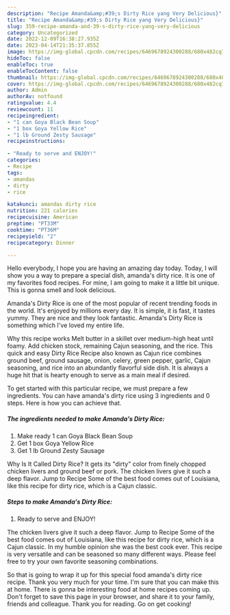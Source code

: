 ```yaml
---
description: "Recipe Amanda&amp;#39;s Dirty Rice yang Very Delicious}"
title: "Recipe Amanda&amp;#39;s Dirty Rice yang Very Delicious}"
slug: 359-recipe-amanda-and-39-s-dirty-rice-yang-very-delicious
category: Uncategorized
date: 2022-12-09T16:38:27.935Z
date: 2023-04-14T21:35:37.855Z
image: https://img-global.cpcdn.com/recipes/6469678924300288/680x482cq70/amandas-dirty-rice-recipe-main-photo.jpg
hideToc: false
enableToc: true
enableTocContent: false
thumbnail: https://img-global.cpcdn.com/recipes/6469678924300288/680x482cq70/amandas-dirty-rice-recipe-main-photo.jpg
cover: https://img-global.cpcdn.com/recipes/6469678924300288/680x482cq70/amandas-dirty-rice-recipe-main-photo.jpg
author: Admin
authorAv: notfound
ratingvalue: 4.4
reviewcount: 11
recipeingredient:
- "1 can Goya Black Bean Soup"
- "1 box Goya Yellow Rice"
- "1 lb Ground Zesty Sausage"
recipeinstructions:

- "Ready to serve and ENJOY!"
categories:
- Recipe
tags:
- amandas
- dirty
- rice

katakunci: amandas dirty rice 
nutrition: 221 calories
recipecuisine: American
preptime: "PT33M"
cooktime: "PT36M"
recipeyield: "2"
recipecategory: Dinner

---
```



Hello everybody, I hope you are having an amazing day today. Today, I will show you a way to prepare a special dish, amanda&#39;s dirty rice. It is one of my favorites food recipes. For mine, I am going to make it a little bit unique. This is gonna smell and look delicious.

Amanda&#39;s Dirty Rice is one of the most popular of recent trending foods in the world. It's enjoyed by millions every day. It is simple, it is fast, it tastes yummy. They are nice and they look fantastic. Amanda&#39;s Dirty Rice is something which I've loved my entire life.

Why this recipe works Melt butter in a skillet over medium-high heat until foamy. Add chicken stock, remaining Cajun seasoning, and the rice. This quick and easy Dirty Rice Recipe also known as Cajun rice combines ground beef, ground sausage, onion, celery, green pepper, garlic, Cajun seasoning, and rice into an abundantly flavorful side dish. It is always a huge hit that is hearty enough to serve as a main meal if desired.


To get started with this particular recipe, we must prepare a few ingredients. You can have amanda&#39;s dirty rice using 3 ingredients and 0 steps. Here is how you can achieve that.

<!--inarticleads1-->

##### The ingredients needed to make Amanda&#39;s Dirty Rice:

1. Make ready 1 can Goya Black Bean Soup
1. Get 1 box Goya Yellow Rice
1. Get 1 lb Ground Zesty Sausage


Why Is It Called Dirty Rice? It gets its &#34;dirty&#34; color from finely chopped chicken livers and ground beef or pork. The chicken livers give it such a deep flavor. Jump to Recipe Some of the best food comes out of Louisiana, like this recipe for dirty rice, which is a Cajun classic. 

<!--inarticleads2-->

##### Steps to make Amanda&#39;s Dirty Rice:


1. Ready to serve and ENJOY!

The chicken livers give it such a deep flavor. Jump to Recipe Some of the best food comes out of Louisiana, like this recipe for dirty rice, which is a Cajun classic. In my humble opinion she was the best cook ever. This recipe is very versatile and can be seasoned so many different ways. Please feel free to try your own favorite seasoning combinations. 

So that is going to wrap it up for this special food amanda&#39;s dirty rice recipe. Thank you very much for your time. I'm sure that you can make this at home. There is gonna be interesting food at home recipes coming up. Don't forget to save this page in your browser, and share it to your family, friends and colleague. Thank you for reading. Go on get cooking!
